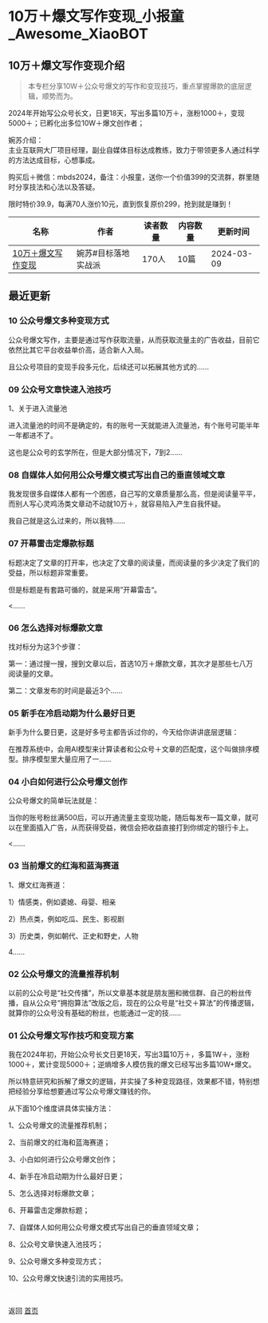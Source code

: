 # 10万＋爆文写作变现_小报童_Awesome_XiaoBOT

## 10万＋爆文写作变现介绍
> 本专栏分享10W＋公众号爆文的写作和变现技巧，重点掌握爆款的底层逻辑，顺势而为。    
    
2024年开始写公众号长文，日更18天，写出多篇10万＋，涨粉1000＋，变现5000＋；已孵化出多位10W＋爆文创作者；    
    
婉苏介绍：    
主业互联网大厂项目经理，副业自媒体目标达成教练，致力于带领更多人通过科学的方法达成目标，心想事成。    
    
购买后＋微信：mbds2024，备注：小报童，送你一个价值399的交流群，群里随时分享技法和心法以及答疑。    
    
限时特价39.9，每满70人涨价10元，直到恢复原价299，抢到就是赚到！  
  


|名称|作者|读者数量|内容数量|更新时间|
|---|---|---|---|---|
|[10万＋爆文写作变现](https://xiaobot.net/p/ws2024?refer=0b133df9-27dc-423b-8101-639049001c13)|婉苏#目标落地实战派|170人|10篇|2024-03-09|

## 最近更新
### 10 公众号爆文多种变现方式

公众号爆文写作，主要是通过写作获取流量，从而获取流量主的广告收益，目前它依然比其它平台收益单价高，适合新人入局。

且公众号项目的变现手段多元化，后续还可以拓展其他方式的......

### 09 公众号文章快速入池技巧

1、关于进入流量池

进入流量池的时间不是确定的，有的账号一天就能进入流量池，有个账号可能半年一年都进不了。

这也是公众号的玄学所在，但是大部分情况下，7到2......

### 08 自媒体人如何用公众号爆文模式写出自己的垂直领域文章

我发现很多自媒体人都有一个困惑，自己写的文章质量那么高，但是阅读量平平，而别人写心灵鸡汤类文章动不动就10万＋，就容易陷入产生自我怀疑。

我自己就是这么过来的，所以我特......

### 07 开幕雷击定爆款标题

标题决定了文章的打开率，也决定了文章的阅读量，而阅读量的多少决定了我们的受益，所以标题非常重要。

但是标题是有套路可循的，就是采用”开幕雷击“。

<......

### 06 怎么选择对标爆款文章

找对标分为这3个步骤：

第一：通过搜一搜，搜到文章以后，首选10万＋爆款文章，其次才是那些七八万阅读量的文章。

第二：文章发布的时间是最近3个......

### 05 新手在冷启动期为什么最好日更

新手为什么要日更，这是好多号主都告诉过你的，今天给你讲讲底层逻辑：

在推荐系统中，会用AI模型来计算读者和公众号＋文章的匹配度，这个叫做排序模型。排序模型里大量应用了一......

### 04 小白如何进行公众号爆文创作

公众号爆文的简单玩法就是：

当你的账号粉丝满500后，可以开通流量主变现功能，随后每发布一篇文章，就可以在里面插入广告，从而获得受益，微信会把收益直接打到你绑定的银行卡上。

<......

### 03 当前爆文的红海和蓝海赛道

1、爆文红海赛道：

1）情感类，例如婆媳、母婴、相亲

2）热点类，例如吃瓜、民生、影视剧

3）历史类，例如朝代、正史和野史，人物

4......

### 02 公众号爆文的流量推荐机制

以前的公众号是“社交传播”，所以文章基本就是朋友圈和微信群、自己的粉丝传播，自从公众号“拥抱算法”改版之后，现在的公众号是“社交＋算法”的传播逻辑，就算你的公众号没有基础的粉丝，也能通过一定的技......

### 01 公众号爆文写作技巧和变现方案

我在2024年初，开始公众号长文日更18天，写出3篇10万＋，多篇1W＋，涨粉1000＋，累计变现5000＋；逆熵增多人模仿我的爆文已经写出多篇10W+爆文。

所以特意研究和拆解了爆文的逻辑，并实操了多种变现路径，效果都不错，特别想把经验分享给想要通过写公众号爆文赚钱的你。

从下面10个维度讲具体实操方法：

1、公众号爆文的流量推荐机制；

2、当前爆文的红海和蓝海赛道；

3、小白如何进行公众号爆文创作；

4、新手在冷启动期为什么最好日更；

5、怎么选择对标爆款文章；

6、开幕雷击定爆款标题；

7、自媒体人如何用公众号爆文模式写出自己的垂直领域文章；

8、公众号文章快速入池技巧；

9、公众号爆文多种变现方式；

10、公众号爆文快速引流的实用技巧。


<a href="https://github.com/Reno9527/awesome-xiaobot" style="color: white; text-decoration: none;">awesome-xiaobot</a>

返回 [首页](../README.md)
